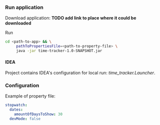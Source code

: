 ### Run application

Download application: <b>TODO add link to place where it could be downloaded</b>

Run 

```bash
cd <path-to-app> && \
     pathToPropertiesFile=<path-to-property-file> \
     java -jar time-tracker-1.0-SNAPSHOT.jar
```

#### IDEA
Project contains IDEA's configuration for local run: <i>time_tracker.Launcher</i>.

### Configuration

Example of property file:
```yaml
stopwatch:
  dates:
    amountOfDaysToShow: 30
  devMode: false
```
